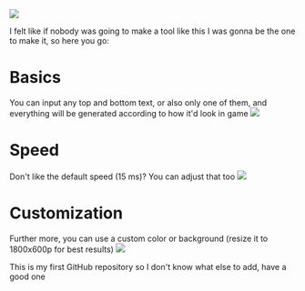 ![](https://github.com/clairedotpng/ULTRAKILL-Text-Generator/blob/main/img/readme/readme.gif?raw=true)

I felt like if nobody was going to make a tool like this I was gonna be the one to make it, so here you go:

# Basics
You can input any top and bottom text, or also only one of them, and everything will be generated according to how it'd look in game
![](https://github.com/clairedotpng/ULTRAKILL-Text-Generator/blob/main/img/readme/showcase.gif?raw=true)

# Speed
Don't like the default speed (15 ms)? You can adjust that too
![](https://github.com/clairedotpng/ULTRAKILL-Text-Generator/blob/main/img/readme/showcase%20speed.gif?raw=true)

# Customization
Further more, you can use a custom color or background (resize it to 1800x600p for best results)
![](https://github.com/clairedotpng/ULTRAKILL-Text-Generator/blob/main/img/readme/showcase%20speed.gif?raw=true)

This is my first GitHub repository so I don't know what else to add, have a good one
